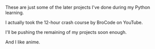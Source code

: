These are just some of the later projects I've done during my Python learning.

I actually took the 12-hour crash course by BroCode on YouTube.

I'll be pushing the remaining of my projects soon enough.

And I like anime.